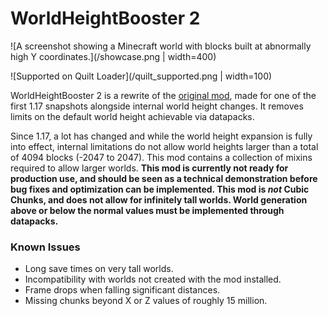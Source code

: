 # WorldHeightBooster 2

![A screenshot showing a Minecraft world with blocks built at abnormally high Y coordinates.](/showcase.png | width=400)

![Supported on Quilt Loader](/quilt_supported.png | width=100)

WorldHeightBooster 2 is a rewrite of the [original mod](https://github.com/AutumnAurelium/WorldHeightBooster), made for one of the first 1.17 snapshots alongside internal world height changes. It removes limits on the default world height achievable via datapacks.

Since 1.17, a lot has changed and while the world height expansion is fully into effect, internal limitations do not allow world heights larger than a total of 4094 blocks (-2047 to 2047). This mod contains a collection of mixins required to allow larger worlds. **This mod is currently not ready for production use, and should be seen as a technical demonstration before bug fixes and optimization can be implemented. This mod is *not* Cubic Chunks, and does not allow for infinitely tall worlds. World generation above or below the normal values must be implemented through datapacks.**


### Known Issues

- Long save times on very tall worlds.
- Incompatibility with worlds not created with the mod installed.
- Frame drops when falling significant distances.
- Missing chunks beyond X or Z values of roughly 15 million.
